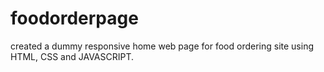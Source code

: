 # foodorderpage
created a dummy responsive home web page for food ordering site using HTML, CSS and JAVASCRIPT.
